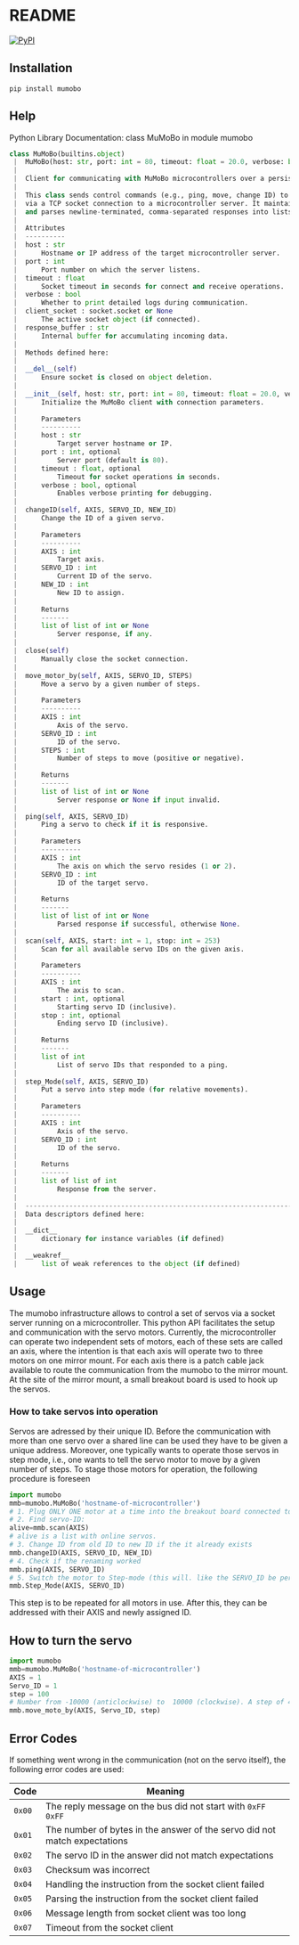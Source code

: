 # README

[![PyPI](https://img.shields.io/pypi/v/delimux.svg)](https://pypi.org/project/delimux/)



## Installation

`pip install mumobo`

## Help


Python Library Documentation: class MuMoBo in module mumobo

```python
class MuMoBo(builtins.object)
 |  MuMoBo(host: str, port: int = 80, timeout: float = 20.0, verbose: bool = False)
 |  
 |  Client for communicating with MuMoBo microcontrollers over a persistent TCP socket.
 |  
 |  This class sends control commands (e.g., ping, move, change ID) to servos grouped by axis
 |  via a TCP socket connection to a microcontroller server. It maintains a persistent connection
 |  and parses newline-terminated, comma-separated responses into lists of integers.
 |  
 |  Attributes
 |  ----------
 |  host : str
 |      Hostname or IP address of the target microcontroller server.
 |  port : int
 |      Port number on which the server listens.
 |  timeout : float
 |      Socket timeout in seconds for connect and receive operations.
 |  verbose : bool
 |      Whether to print detailed logs during communication.
 |  client_socket : socket.socket or None
 |      The active socket object (if connected).
 |  response_buffer : str
 |      Internal buffer for accumulating incoming data.
 |  
 |  Methods defined here:
 |  
 |  __del__(self)
 |      Ensure socket is closed on object deletion.
 |  
 |  __init__(self, host: str, port: int = 80, timeout: float = 20.0, verbose: bool = False)
 |      Initialize the MuMoBo client with connection parameters.
 |      
 |      Parameters
 |      ----------
 |      host : str
 |          Target server hostname or IP.
 |      port : int, optional
 |          Server port (default is 80).
 |      timeout : float, optional
 |          Timeout for socket operations in seconds.
 |      verbose : bool, optional
 |          Enables verbose printing for debugging.
 |  
 |  changeID(self, AXIS, SERVO_ID, NEW_ID)
 |      Change the ID of a given servo.
 |      
 |      Parameters
 |      ----------
 |      AXIS : int
 |          Target axis.
 |      SERVO_ID : int
 |          Current ID of the servo.
 |      NEW_ID : int
 |          New ID to assign.
 |      
 |      Returns
 |      -------
 |      list of list of int or None
 |          Server response, if any.
 |  
 |  close(self)
 |      Manually close the socket connection.
 |  
 |  move_motor_by(self, AXIS, SERVO_ID, STEPS)
 |      Move a servo by a given number of steps.
 |      
 |      Parameters
 |      ----------
 |      AXIS : int
 |          Axis of the servo.
 |      SERVO_ID : int
 |          ID of the servo.
 |      STEPS : int
 |          Number of steps to move (positive or negative).
 |      
 |      Returns
 |      -------
 |      list of list of int or None
 |          Server response or None if input invalid.
 |  
 |  ping(self, AXIS, SERVO_ID)
 |      Ping a servo to check if it is responsive.
 |      
 |      Parameters
 |      ----------
 |      AXIS : int
 |          The axis on which the servo resides (1 or 2).
 |      SERVO_ID : int
 |          ID of the target servo.
 |      
 |      Returns
 |      -------
 |      list of list of int or None
 |          Parsed response if successful, otherwise None.
 |  
 |  scan(self, AXIS, start: int = 1, stop: int = 253)
 |      Scan for all available servo IDs on the given axis.
 |      
 |      Parameters
 |      ----------
 |      AXIS : int
 |          The axis to scan.
 |      start : int, optional
 |          Starting servo ID (inclusive).
 |      stop : int, optional
 |          Ending servo ID (inclusive).
 |      
 |      Returns
 |      -------
 |      list of int
 |          List of servo IDs that responded to a ping.
 |  
 |  step_Mode(self, AXIS, SERVO_ID)
 |      Put a servo into step mode (for relative movements).
 |      
 |      Parameters
 |      ----------
 |      AXIS : int
 |          Axis of the servo.
 |      SERVO_ID : int
 |          ID of the servo.
 |      
 |      Returns
 |      -------
 |      list of list of int
 |          Response from the server.
 |  
 |  ----------------------------------------------------------------------
 |  Data descriptors defined here:
 |  
 |  __dict__
 |      dictionary for instance variables (if defined)
 |  
 |  __weakref__
 |      list of weak references to the object (if defined)
```

## Usage

The mumobo infrastructure allows to control a set of servos via a socket server running on a microcontroller. This python API facilitates the setup and communication with the servo motors. Currently, the microcontroller can operate two independent sets of motors, each of these sets are called an axis, where the intention is that each axis will operate two to three motors on one mirror mount. For each axis there is a patch cable jack available to route the communication from the mumobo to the mirror mount. At the site of the mirror mount, a small breakout board is used to hook up the servos. 

### How to take servos into operation

Servos are adressed by their unique ID. Before the communication with more than one servo over a shared line can be used they have to be given a unique address. Moreover, one typically wants to operate those servos in step mode, i.e., one wants to tell the servo motor to move by a given number of steps. To stage those motors for operation, the following procedure is foreseen
```python
import mumobo
mmb=mumobo.MuMoBo('hostname-of-microcontroller')
# 1. Plug ONLY ONE motor at a time into the breakout board connected to AXIS=1 or 2.
# 2. Find servo-ID: 
alive=mmb.scan(AXIS)
# alive is a list with online servos. 
# 3. Change ID from old ID to new ID if the it already exists
mmb.changeID(AXIS, SERVO_ID, NEW_ID)
# 4. Check if the renaming worked 
mmb.ping(AXIS, SERVO_ID)
# 5. Switch the motor to Step-mode (this will. like the SERVO_ID be persistantly stored on the servo) 
mmb.Step_Mode(AXIS, SERVO_ID)
```
This step is to be repeated for all motors in use. After this, they can be addressed with their AXIS and newly assigned ID.

## How to turn the servo

```python
import mumobo
mmb=mumobo.MuMoBo('hostname-of-microcontroller')
AXIS = 1 
Servo_ID = 1
step = 100 
# Number from -10000 (anticlockwise) to  10000 (clockwise). A step of 4096 corresponds to a 360° turn
mmb.move_moto_by(AXIS, Servo_ID, step)
```

## Error Codes

If something went wrong in the communication (not on the servo itself), the following error codes are used:

| Code   | Meaning                                                              |
|--------|----------------------------------------------------------------------|
| `0x00` | The reply message on the bus did not start with `0xFF 0xFF`          |
| `0x01` | The number of bytes in the answer of the servo did not match expectations |
| `0x02` | The servo ID in the answer did not match expectations                |
| `0x03` | Checksum was incorrect                                               |
| `0x04` | Handling the instruction from the socket client failed               |
| `0x05` | Parsing the instruction from the socket client failed                |
| `0x06` | Message length from socket client was too long                       |
| `0x07` | Timeout from the socket client                                       |
